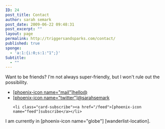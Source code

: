 ```yaml
---
ID: 24
post_title: Contact
author: sarah semark
post_date: 2009-06-22 09:48:31
post_excerpt: ""
layout: page
permalink: http://triggersandsparks.com/contact/
published: true
sponge:
  - 'a:1:{i:0;s:1:"1";}'
Subtitle:
  - ""
---
```

<p class="cap">Want to be friends? I'm not always super-friendly, but I won't rule out the possibility.</p>

<ul class="contact-card">
    <li class="card-email"><a href="mailto:hello@triggersandsparks.com?subject=hello">[phoenix-icon name="mail"]hello@</a></li>
    <li class="card-twitter"><a href="http://twitter.com/sarahsemark">[phoenix-icon name="twitter"]@sarahsemark</a></li>
    
    <li class="card-subscribe"><a href="/feed">[phoenix-icon name="feed"]subscribe</a></li>
</ul>

<div class="current-location">I am currently in <span>[phoenix-icon name="globe"] [wanderlist-location]</span>.</div>